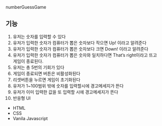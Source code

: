 numberGuessGame

## 기능

1. 유저는 숫자를 입력할 수 있다
2. 유저가 입력한 숫자가 컴퓨터가 뽑은 숫자보다 작으면 Up! 이라고 알려준다
3. 유저가 입력한 숫자가 컴퓨터가 뽑은 숫자보다 크면 Down! 이라고 알려준다
4. 유저가 입력한 숫자가 컴퓨터가 뽑은 숫자와 일치하다면 That’s right이라고 뜨고 게임이 종료된다.
5. 유저는 총 5번의 기회가 있다
6. 게임이 종료되면 버튼은 비활성화된다
7. 리셋버튼을 누르면 게임이 초기화된다
8. 유저가 1~100범위 밖에 숫자를 입력할시에 경고메세지가 뜬다
9. 유저가 이미 입력한 값을 또 입력할 시에 경고메세지가 뜬다
10. 반응형 UI


- HTML
- CSS
- Vanila Javascript
